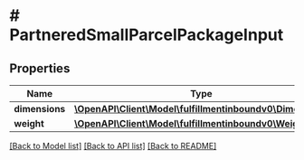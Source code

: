 # # PartneredSmallParcelPackageInput

## Properties

Name | Type | Description | Notes
------------ | ------------- | ------------- | -------------
**dimensions** | [**\OpenAPI\Client\Model\fulfillmentinboundv0\Dimensions**](Dimensions.md) |  |
**weight** | [**\OpenAPI\Client\Model\fulfillmentinboundv0\Weight**](Weight.md) |  |

[[Back to Model list]](../../README.md#models) [[Back to API list]](../../README.md#endpoints) [[Back to README]](../../README.md)
